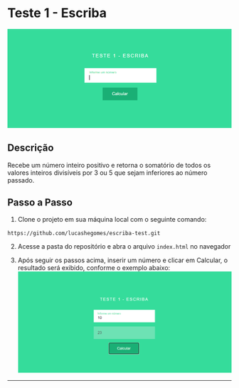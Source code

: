 # Teste 1 - Escriba

![](https://raw.githubusercontent.com/lucashegomes/escriba-test/main/img/main.PNG)

## Descrição

Recebe um número inteiro positivo e retorna o somatório de todos os valores inteiros divisíveis por 3 ou 5 que sejam inferiores ao número passado.

## Passo a Passo
                
1. Clone o projeto em sua máquina local com o seguinte comando:
```
https://github.com/lucashegomes/escriba-test.git
```

2. Acesse a pasta do repositório e abra o arquivo `index.html` no navegador

3. Após seguir os passos acima, inserir um número e clicar em Calcular, o resultado será exibido, conforme o exemplo abaixo:
![](https://raw.githubusercontent.com/lucashegomes/escriba-test/main/img/result.PNG)
                
----
